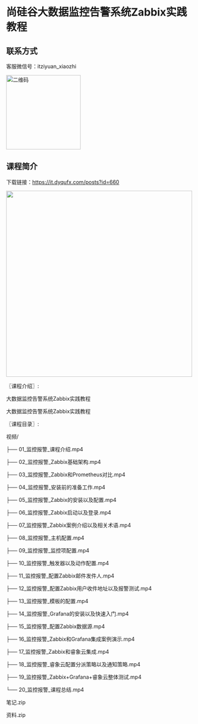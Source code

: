 # 尚硅谷大数据监控告警系统Zabbix实践教程

## 联系方式

客服微信号：itziyuan_xiaozhi

<img src="https://ziyuanyun.oss-cn-guangzhou.aliyuncs.com/common/20240614073449/666b82192834a.jpg" width="200" height="200" alt="二维码">

## 课程简介

下载链接：https://it.dyqufx.com/posts?id=660

<img src="https://ziyuanyun.oss-cn-guangzhou.aliyuncs.com/yun/20240515152200/664462981d608.jpg" width="500" alt="">

  〖课程介绍〗:

 大数据监控告警系统Zabbix实践教程

 大数据监控告警系统Zabbix实践教程



 〖课程目录〗:

 视频/

 ├── 01_监控报警_课程介绍.mp4

 ├── 02_监控报警_Zabbix基础架构.mp4

 ├── 03_监控报警_Zabbix和Prometheus对比.mp4

 ├── 04_监控报警_安装前的准备工作.mp4

 ├── 05_监控报警_Zabbix的安装以及配置.mp4

 ├── 06_监控报警_Zabbix启动以及登录.mp4

 ├── 07_监控报警_Zabbix案例介绍以及相关术语.mp4

 ├── 08_监控报警_主机配置.mp4

 ├── 09_监控报警_监控项配置.mp4

 ├── 10_监控报警_触发器以及动作配置.mp4

 ├── 11_监控报警_配置Zabbix邮件发件人.mp4

 ├── 12_监控报警_配置Zabbix用户收件地址以及报警测试.mp4

 ├── 13_监控报警_模板的配置.mp4

 ├── 14_监控报警_Grafana的安装以及快速入门.mp4

 ├── 15_监控报警_配置Zabbix数据源.mp4

 ├── 16_监控报警_Zabbix和Grafana集成案例演示.mp4

 ├── 17_监控报警_Zabbix和睿象云集成.mp4

 ├── 18_监控报警_睿象云配置分派策略以及通知策略.mp4

 ├── 19_监控报警_Zabbix+Grafana+睿象云整体测试.mp4

 └── 20_监控报警_课程总结.mp4

 笔记.zip

 资料.zip

  